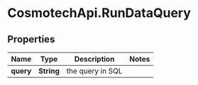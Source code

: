 # CosmotechApi.RunDataQuery

## Properties

Name | Type | Description | Notes
------------ | ------------- | ------------- | -------------
**query** | **String** | the query in SQL | 



